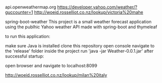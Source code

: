 api.openweathermap.org
https://developer.yahoo.com/weather/?guccounter=1
http://woeid.rosselliot.co.nz/lookup/victoria%20mahe

spring-boot-weather
This project is a small weather forecast application using the publhic Yahoo weather API made with spring-boot and thymeleaf

to run this application:

make sure Java is installed
clone this repository
open console
navigate to the 'release' folder inside the project
run 'java -jar Weather-0.0.1.jar'
after successful startup:

open browser and navigate to localhost:8099

http://woeid.rosselliot.co.nz/lookup/milan%20italy